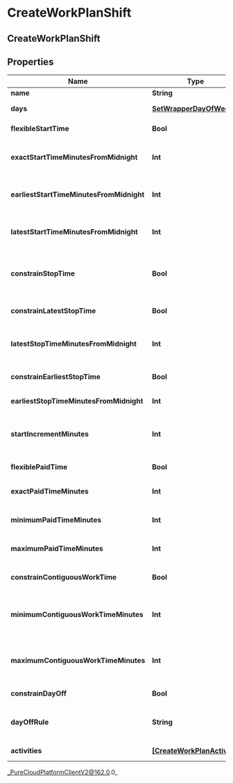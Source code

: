 # CreateWorkPlanShift

## CreateWorkPlanShift

## Properties

|Name | Type | Description | Notes|
|------------ | ------------- | ------------- | -------------|
| **name** | **String** | Name of the shift | |
| **days** | [**SetWrapperDayOfWeek**](SetWrapperDayOfWeek) | Days of the week applicable for this shift | [optional] |
| **flexibleStartTime** | **Bool** | Whether the start time of the shift is flexible | [optional] |
| **exactStartTimeMinutesFromMidnight** | **Int** | Exact start time of the shift defined as offset minutes from midnight. Used if flexibleStartTime &#x3D;&#x3D; false | [optional] |
| **earliestStartTimeMinutesFromMidnight** | **Int** | Earliest start time of the shift defined as offset minutes from midnight. Used if flexibleStartTime &#x3D;&#x3D; true | [optional] |
| **latestStartTimeMinutesFromMidnight** | **Int** | Latest start time of the shift defined as offset minutes from midnight. Used if flexibleStartTime &#x3D;&#x3D; true | [optional] |
| **constrainStopTime** | **Bool** | Whether the latest stop time constraint for the shift is enabled.  Deprecated, use constrainLatestStopTime instead | [optional] |
| **constrainLatestStopTime** | **Bool** | Whether the latest stop time constraint for the shift is enabled | [optional] |
| **latestStopTimeMinutesFromMidnight** | **Int** | Latest stop time of the shift defined as offset minutes from midnight. Used if constrainStopTime &#x3D;&#x3D; true | [optional] |
| **constrainEarliestStopTime** | **Bool** | Whether the earliest stop time constraint for the shift is enabled | [optional] |
| **earliestStopTimeMinutesFromMidnight** | **Int** | This is the earliest time a shift can end | [optional] |
| **startIncrementMinutes** | **Int** | Increment in offset minutes that would contribute to different possible start times for the shift. Used if flexibleStartTime &#x3D;&#x3D; true | [optional] |
| **flexiblePaidTime** | **Bool** | Whether the paid time setting for the shift is flexible | [optional] |
| **exactPaidTimeMinutes** | **Int** | Exact paid time in minutes configured for the shift. Used if flexiblePaidTime &#x3D;&#x3D; false | [optional] |
| **minimumPaidTimeMinutes** | **Int** | Minimum paid time in minutes configured for the shift. Used if flexiblePaidTime &#x3D;&#x3D; true | [optional] |
| **maximumPaidTimeMinutes** | **Int** | Maximum paid time in minutes configured for the shift. Used if flexiblePaidTime &#x3D;&#x3D; true | [optional] |
| **constrainContiguousWorkTime** | **Bool** | Whether the contiguous time constraint for the shift is enabled | [optional] |
| **minimumContiguousWorkTimeMinutes** | **Int** | Minimum contiguous time in minutes configured for the shift. Used if constrainContiguousWorkTime &#x3D;&#x3D; true | [optional] |
| **maximumContiguousWorkTimeMinutes** | **Int** | Maximum contiguous time in minutes configured for the shift. Used if constrainContiguousWorkTime &#x3D;&#x3D; true | [optional] |
| **constrainDayOff** | **Bool** | Whether day off rule is enabled | [optional] |
| **dayOffRule** | **String** | The day off rule for agents to have next day off or previous day off. used if constrainDayOff &#x3D; true | [optional] |
| **activities** | [**[CreateWorkPlanActivity]**](CreateWorkPlanActivity) | Activities configured for this shift | [optional] |



_PureCloudPlatformClientV2@162.0.0_
